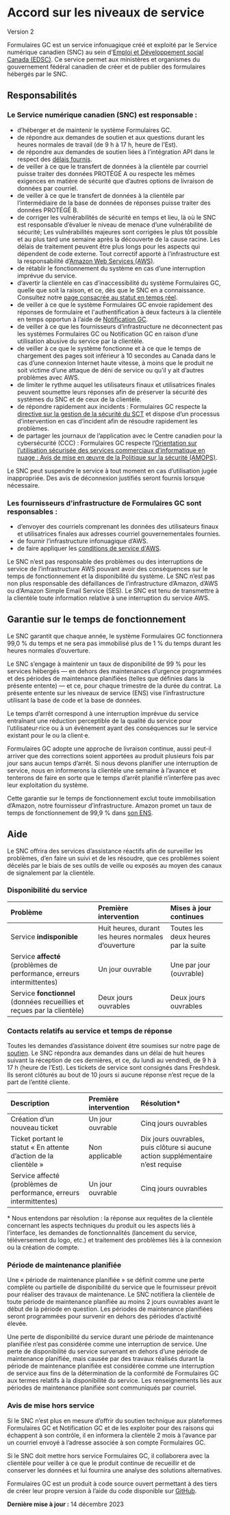 # Accord sur les niveaux de service

Version 2

Formulaires GC est un service infonuagique créé et exploité par le Service numérique canadien (SNC) au sein d'[Emploi et Développement social Canada (EDSC)](https://www.canada.ca/fr/emploi-developpement-social.html). Ce service permet aux ministères et organismes du gouvernement fédéral canadien de créer et de publier des formulaires hébergés par le SNC.

## Responsabilités

### Le Service numérique canadien (SNC) est responsable :

- d’héberger et de maintenir le système Formulaires GC.
- de répondre aux demandes de soutien et aux questions durant les heures normales de travail (de 9 h à 17 h, heure de l’Est).
- de répondre aux demandes de soutien liées à l’intégration API dans le respect des [délais fournis](#temps-de-reponse-du-service-et-mode-de-contact).
- de veiller à ce que le transfert de données à la clientèle par courriel puisse traiter des données PROTÉGÉ A ou respecte les mêmes exigences en matière de sécurité que d’autres options de livraison de données par courriel.
- de veiller à ce que le transfert de données à la clientèle par l’intermédiaire de la base de données de réponses puisse traiter des données PROTÉGÉ B.
- de corriger les vulnérabilités de sécurité en temps et lieu, là où le SNC est responsable d’évaluer le niveau de menace d’une vulnérabilité de sécurité; Les vulnérabilités majeures sont corrigées le plus tôt possible et au plus tard une semaine après la découverte de la cause racine. Les délais de traitement peuvent être plus longs pour les aspects qui dépendent de code externe. Tout correctif apporté à l’infrastructure est la responsabilité d’[Amazon Web Services (AWS)](<https://d1.awsstatic.com/legal/awsserviceterms/AWS_Service_Terms_French_(2022-03-31).pdf>).
- de rétablir le fonctionnement du système en cas d’une interruption imprévue du service.
- d’avertir la clientèle en cas d’inaccessibilité du système Formulaires GC, quelle que soit la raison, et ce, dès que le SNC en a connaissance. Consultez notre [page consacrée au statut en temps réel](https://status-statut.cds-snc.ca/history/gc-forms-formulaires-gc).
- de veiller à ce que le système Formulaires GC envoie rapidement des réponses de formulaire et l'authentification à deux facteurs à la clientèle en temps opportun à l’aide de [Notification GC](https://notification.canada.ca/accord-niveaux-de-service).
- de veiller à ce que les fournisseurs d’infrastructure ne déconnectent pas les systèmes Formulaires GC ou Notification GC en raison d’une utilisation abusive du service par la clientèle.
- de veiller à ce que le système fonctionne et à ce que le temps de chargement des pages soit inférieur à 10 secondes au Canada dans le cas d’une connexion Internet haute vitesse, à moins que le produit ne soit victime d’une attaque de déni de service ou qu’il y ait d’autres problèmes avec AWS.
- de limiter le rythme auquel les utilisateurs finaux et utilisatrices finales peuvent soumettre leurs réponses afin de préserver la sécurité des systèmes du SNC et de ceux de la clientèle.
- de répondre rapidement aux incidents : Formulaires GC respecte la [directive sur la gestion de la sécurité du SCT](https://www.tbs-sct.canada.ca/pol/doc-fra.aspx?id=32611) et dispose d’un processus d’intervention en cas d’incident afin de résoudre rapidement les problèmes.
- de partager les journaux de l’application avec le Centre canadien pour la cybersécurité (CCC) : Formulaires GC respecte l’[Orientation sur l’utilisation sécurisée des services commerciaux d’informatique en nuage : Avis de mise en œuvre de la Politique sur la sécurité (AMOPS)](https://www.canada.ca/fr/gouvernement/systeme/gouvernement-numerique/innovations-gouvernementales-numeriques/services-informatique-nuage/orientation-utilisation-securisee-services-commerciaux-informatique-nuage-amops.html).

Le SNC peut suspendre le service à tout moment en cas d’utilisation jugée inappropriée. Des avis de déconnexion justifiés seront fournis lorsque nécessaire.

### Les fournisseurs d’infrastructure de Formulaires GC sont responsables :

- d’envoyer des courriels comprenant les données des utilisateurs finaux et utilisatrices finales aux adresses courriel gouvernementales fournies.
- de fournir l’infrastructure infonuagique d’AWS.
- de faire appliquer les [conditions de service d'AWS](https://d1.awsstatic.com/legal/awsserviceterms/AWS_Service_Terms_French_2022-10-14.pdf).

Le SNC n’est pas responsable des problèmes ou des interruptions de service de l’infrastructure AWS pouvant avoir des conséquences sur le temps de fonctionnement et la disponibilité du système. Le SNC n’est pas non plus responsable des défaillances de l’infrastructure d’Amazon, d’AWS ou d’Amazon Simple Email Service (SES). Le SNC est tenu de transmettre à la clientèle toute information relative à une interruption du service AWS.

## Garantie sur le temps de fonctionnement

Le SNC garantit que chaque année, le système Formulaires GC fonctionnera 99,0 % du temps et ne sera pas immobilisé plus de 1 % du temps durant les heures normales d’ouverture.

Le SNC s’engage à maintenir un taux de disponibilité de 99 % pour les services hébergés — en dehors des maintenances d’urgence programmées et des périodes de maintenance planifiées (telles que définies dans la présente entente) — et ce, pour chaque trimestre de la durée du contrat. La présente entente sur les niveaux de service (ENS) vise l’infrastructure utilisant la base de code et la base de données.

Le temps d’arrêt correspond à une interruption imprévue du service entraînant une réduction perceptible de la qualité du service pour l’utilisateur·rice ou à un évènement ayant des conséquences sur le service existant pour le ou la client·e.

Formulaires GC adopte une approche de livraison continue, aussi peut-il arriver que des corrections soient apportées au produit plusieurs fois par jour sans aucun temps d’arrêt. Si nous devons planifier une interruption de service, nous en informerons la clientèle une semaine à l’avance et tenterons de faire en sorte que le temps d’arrêt planifié n’interfère pas avec leur exploitation du système.

Cette garantie sur le temps de fonctionnement exclut toute immobilisation d’Amazon, notre fournisseur d’infrastructure. Amazon promet un taux de temps de fonctionnement de 99,9 % dans [son ENS](<https://d1.awsstatic.com/legal/AmazonMessaging_SQS_SNS/Amazon%20Messaging%20(SQS%2C%20SNS)%20Service%20Level%20Agreement-April%202019_FR.pdf>).

## Aide

Le SNC offrira des services d’assistance réactifs afin de surveiller les problèmes, d’en faire un suivi et de les résoudre, que ces problèmes soient décelés par le biais de ses outils de veille ou exposés au moyen des canaux de signalement par la clientèle.

### Disponibilité du service

| Problème                                                                 | Première intervention                               | Mises à jour continues              |
| :----------------------------------------------------------------------- | :-------------------------------------------------- | :---------------------------------- |
| Service **indisponible**                                                 | Huit heures, durant les heures normales d’ouverture | Toutes les deux heures par la suite |
| Service **affecté** (problèmes de performance, erreurs intermittentes)   | Un jour ouvrable                                    | Une par jour (ouvrable)             |
| Service **fonctionnel** (données recueillies et reçues par la clientèle) | Deux jours ouvrables                                | Deux jours ouvrables                |

### Contacts relatifs au service et temps de réponse

Toutes les demandes d’assistance doivent être soumises sur notre page de [soutien](/fr/support). Le SNC répondra aux demandes dans un délai de huit heures suivant la réception de ces dernières, et ce, du lundi au vendredi, de 9 h à 17 h (heure de l’Est). Les tickets de service sont consignés dans Freshdesk. Ils seront clôturés au bout de 10 jours si aucune réponse n’est reçue de la part de l’entité cliente.

| Description                                                        | Première intervention | Résolution\*                                                                    |
| :----------------------------------------------------------------- | :-------------------- | :------------------------------------------------------------------------------ |
| Création d’un nouveau ticket                                       | Un jour ouvrable      | Cinq jours ouvrables                                                            |
| Ticket portant le statut « En attente d’action de la clientèle »   | Non applicable        | Dix jours ouvrables, puis clôture si aucune action supplémentaire n’est requise |
| Service affecté (problèmes de performance, erreurs intermittentes) | Un jour ouvrable      | Cinq jours ouvrables                                                            |

\* Nous entendons par résolution : la réponse aux requêtes de la clientèle concernant les aspects techniques du produit ou les aspects liés à l’interface, les demandes de fonctionnalités (lancement du service, téléversement du logo, etc.) et traitement des problèmes liés à la connexion ou la création de compte.

### Période de maintenance planifiée

Une « période de maintenance planifiée » se définit comme une perte complète ou partielle de disponibilité du service que le fournisseur prévoit pour réaliser des travaux de maintenance. Le SNC notifiera la clientèle de toute période de maintenance planifiée au moins 2 jours ouvrables avant le début de la période en question. Les périodes de maintenance planifiées seront programmées pour survenir en dehors des périodes d’activité élevée.

Une perte de disponibilité du service durant une période de maintenance planifiée n’est pas considérée comme une interruption de service. Une perte de disponibilité du service survenant en dehors d’une période de maintenance planifiée, mais causée par des travaux réalisés durant la période de maintenance planifiée est considérée comme une interruption de service aux fins de la détermination de la conformité de Formulaires GC aux termes relatifs à la disponibilité du service. Les renseignements liés aux périodes de maintenance planifiée sont communiqués par courriel.

### Avis de mise hors service

Si le SNC n’est plus en mesure d’offrir du soutien technique aux plateformes Formulaires GC et Notification GC et de les exploiter pour des raisons qui échappent à son contrôle, il en informera la clientèle 2 mois à l’avance par un courriel envoyé à l’adresse associée à son compte Formulaires GC.

Si le SNC doit mettre hors service Formulaires GC, il collaborera avec la clientèle pour veiller à ce que le produit continue de recueillir et de conserver les données et lui fournira une analyse des solutions alternatives.

Formulaires GC est un produit à code source ouvert permettant à des tiers de créer leur propre version à l’aide du code disponible sur [GitHub](https://github.com/cds-snc/platform-forms-client).

**Dernière mise à jour :** 14 décembre 2023
